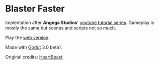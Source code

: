 # Blaster Faster

Implentation after **Angega Studios**' [youtube tutorial series][Playlist]. Gameplay is mostly the same but scenes and scripts not so much.

Play the [web version][WASM].

Made with [Godot] 3.0 beta1.

Original credits: [HeartBeast].

[Playlist]: https://www.youtube.com/playlist?list=PLv3l-oZCXaqkUEqrLsKJIAhAxK_Im6Qew
[Heartbeast]: https://www.youtube.com/user/uheartbeast/
[Godot]: https://godotengine.org/
[WASM]: https://letheed.github.io/blaster-faster/
